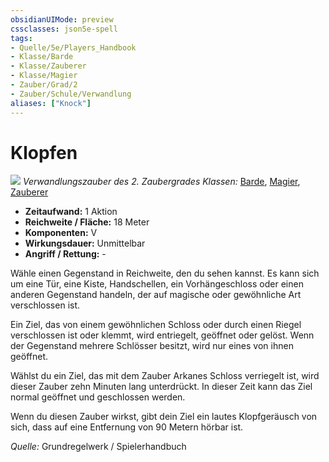 ```yaml
---
obsidianUIMode: preview
cssclasses: json5e-spell
tags:
- Quelle/5e/Players_Handbook
- Klasse/Barde
- Klasse/Zauberer
- Klasse/Magier
- Zauber/Grad/2
- Zauber/Schule/Verwandlung
aliases: ["Knock"]
---
```

# Klopfen
![](../../../99%20-%20Setup/Files/Bildersammlung/Symbolik/Verwandlungszauber.webp#token)
*Verwandlungszauber des 2. Zaubergrades*
*Klassen:* [Barde](05%20-%20Wikipedia/Charakteroptionen/02.%20Klassen/Barde.md), [Magier](../Charakteroptionen/Klassen/Magier.md), [Zauberer](../Charakteroptionen/Klassen/Zauberer.md)

- **Zeitaufwand:** 1 Aktion
- **Reichweite / Fläche:** 18 Meter
- **Komponenten:** V
- **Wirkungsdauer:** Unmittelbar
- **Angriff / Rettung:** -

Wähle einen Gegenstand in Reichweite, den du sehen kannst. Es kann sich um eine Tür, eine Kiste, Handschellen, ein Vorhängeschloss oder einen anderen Gegenstand handeln, der auf magische oder gewöhnliche Art verschlossen ist. 

Ein Ziel, das von einem gewöhnlichen Schloss oder durch einen Riegel verschlossen ist oder klemmt, wird entriegelt, geöffnet oder gelöst. Wenn der Gegenstand mehrere Schlösser besitzt, wird nur eines von ihnen geöffnet. 

Wählst du ein Ziel, das mit dem Zauber Arkanes Schloss verriegelt ist, wird dieser Zauber zehn Minuten lang unterdrückt. In dieser Zeit kann das Ziel normal geöffnet und geschlossen werden. 

Wenn du diesen Zauber wirkst, gibt dein Ziel ein lautes Klopfgeräusch von sich, dass auf eine Entfernung von 90 Metern hörbar ist.

 *Quelle:* Grundregelwerk / Spielerhandbuch
